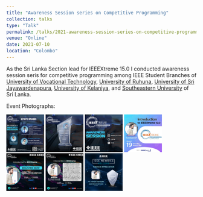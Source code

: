 ```yaml
---
title: "Awareness Session series on Competitive Programming"
collection: talks
type: "Talk"
permalink: /talks/2021-awareness-session-series-on-competitive-programming
venue: "Online"
date: 2021-07-10
location: "Colombo"
---
```


As the Sri Lanka Section lead for IEEEXtreme 15.0 I conducted awareness session seris for competitive programming among IEEE Student Branches of [University of Vocational Technology](http://univotec.ac.lk/), [University of Ruhuna](https://www.ruh.ac.lk/index.php/en/), [University of Sri Jayawardenapura](https://www.sjp.ac.lk/), [University of Kelaniya](https://www.kln.ac.lk/), and [Southeastern University](https://www.seu.ac.lk/) of Sri Lanka.

Event Photographs:
<p float="left">
  <img src="../images/2021-awareness-session-series-on-competitive-programming-1.jpg" width="100" />
  <img src="../images/2021-awareness-session-series-on-competitive-programming-2.jpg" width="100" /> 
  <img src="../images/2021-awareness-session-series-on-competitive-programming-3.jpg" width="100" />
  <img src="../images/2021-awareness-session-series-on-competitive-programming-4.jpg" width="100" />
  <img src="../images/2021-awareness-session-series-on-competitive-programming-5.jpeg" width="100" /> 
  <img src="../images/2021-awareness-session-series-on-competitive-programming-6.jpg" width="100" />
  <img src="../images/2021-awareness-session-series-on-competitive-programming-7.png" width="100" />
</p>